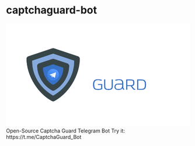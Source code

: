 # captchaguard-bot
<div style="display: inline;">
  <img src="repo.png"/>
  Open-Source Captcha Guard Telegram Bot 
  Try it: https://t.me/CaptchaGuard_Bot
</div>

